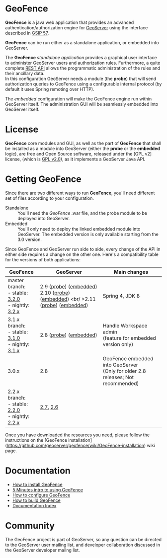 GeoFence
==================================================

**GeoFence** is a java web application that provides an advanced authentication/authorization engine for [GeoServer](http://www.geoserver.org) using the interface 
described in [GSIP 57](http://geoserver.org/display/GEOS/GSIP+57+-+Improving+GeoServer+authorization+framework).

**GeoFence** can be run either as a standalone application, or embedded into GeoServer.

The **GeoFence** *standalone application* provides a graphical user interface to administer GeoServer users and authorization rules. Furthermore, a quite complete [REST API](https://github.com/geoserver/geofence/wiki/REST-API) allows the programmatic administration of the rules and their ancillary data.  
In this configuration GeoServer needs a module (the **probe**) that will send authorization queries to GeoFence using a configurable internal protocol (by default it uses Spring remoting over HTTP).

The *embedded* configuration will make the GeoFence engine run within GeoServer itself. The administration GUI will be seamlessly embedded into GeoServer itself.


License
==================================================
**GeoFence** core modules and GUI, as well as the part of **GeoFence** that shall be installed as a module into GeoServer (either the **probe** or the **embedded** logic), are free and Open Source software, released under the [GPL v2] license,  (which is [GPL v2.0](http://www.gnu.org/licenses/old-licenses/gpl-2.0.html)), as it implements a GeoServer Java API.

Getting GeoFence
==================================================

Since there are two different ways to run **GeoFence**, you'll need different set of files according to your configuration.

<dl>
  <dt>Standalone</dt>
  <dd>You'll need the <em>GeoFence</em> .war file, and the probe module to be deployed into GeoServer.</dd>

  <dt>Embedded</dt>
  <dd>You'll only need to deploy the linked embedded module into GeoServer. The embedded version is only available starting from the 3.0 version.</dd>
</dl>


Since GeoFence and GeoServer run side to side, every change of the API in either side requires a change on the other one.
Here's a compatibility table for the versions of both applications:

| GeoFence         | GeoServer  |   Main changes                        |
|------------------|------------|---------------------------------------|
| master branch: <br/>- stable: [3.2.0] <br/>- nightly: [3.2.x] | 2.9 ([probe][2.9_probe]) ([embedded][2.9_embedded]) <br/> 2.10 ([probe][2.10_probe]) ([embedded][2.10_embedded]) <br/ >2.11 ([probe][2.11_probe]) ([embedded][2.11_embedded])| Spring 4, JDK 8                       |
| 3.1.x branch:  <br/>- stable: [3.1.0] <br/>- nightly: [3.1.x] | 2.8 ([probe][2.8_probe]) ([embedded][2.8_embedded]) | Handle Workspace admin <br/> (feature for embedded version only)
| 3.0.x            | 2.8        | GeoFence embedded into GeoServer  <br/>(Only for older 2.8 releases; Not recommended)
| 2.2.x branch: <br/>- stable: [2.2.0] <br/>- nightly: [2.2.x]  | [2.7], [2.6]   | 

[3.2.0]: http://ares.boundlessgeo.com/geofence/master/release-v3.2.0-geofence-war.zip
[3.2.x]: http://ares.boundlessgeo.com/geofence/master/geofence-master-latest-war.zip
[3.1.0]: http://ares.boundlessgeo.com/geofence/3.1.x/release-v3.1.0-geofence-war.zip
[3.1.x]: http://ares.boundlessgeo.com/geofence/3.1.x/geofence-3.1.x-latest-war.zip
[2.2.0]: http://ares.boundlessgeo.com/geofence/2.2.x/geofence-release-v2.2.0-war.zip
[2.2.x]: http://ares.boundlessgeo.com/geofence/2.2.x/geofence-2.2.x-latest-war.zip

[2.6]: http://ares.boundlessgeo.com/geoserver/2.6.x/community-latest/geoserver-2.6-SNAPSHOT-geofence-plugin.zip
[2.7]: http://ares.boundlessgeo.com/geoserver/2.7.x/community-latest/geoserver-2.7-SNAPSHOT-geofence-plugin.zip
[2.8_probe]:    http://ares.boundlessgeo.com/geoserver/2.8.x/community-latest/geoserver-2.8-SNAPSHOT-geofence-plugin.zip
[2.8_embedded]: http://ares.boundlessgeo.com/geoserver/2.8.x/community-latest/geoserver-2.8-SNAPSHOT-geofence-server-plugin.zip
[2.9_probe]:    http://ares.boundlessgeo.com/geoserver/2.9.x/community-latest/geoserver-2.9-SNAPSHOT-geofence-plugin.zip
[2.9_embedded]: http://ares.boundlessgeo.com/geoserver/2.9.x/community-latest/geoserver-2.9-SNAPSHOT-geofence-server-plugin.zip
[2.10_probe]:    http://ares.boundlessgeo.com/geoserver/2.10.x/community-latest/geoserver-2.10-SNAPSHOT-geofence-plugin.zip
[2.10_embedded]: http://ares.boundlessgeo.com/geoserver/2.10.x/community-latest/geoserver-2.10-SNAPSHOT-geofence-server-plugin.zip
[2.11_probe]:    http://ares.boundlessgeo.com/geoserver/master/community-latest/geoserver-2.11-SNAPSHOT-geofence-plugin.zip
[2.11_embedded]: http://ares.boundlessgeo.com/geoserver/master/community-latest/geoserver-2.11-SNAPSHOT-geofence-server-plugin.zip


Once you have downloaded the resources you need, please follow the instructions on the [GeoFence installation] (https://github.com/geoserver/geofence/wiki/GeoFence-installation) wiki page.


Documentation
==================================================
* [How to install GeoFence](https://github.com/geoserver/geofence/wiki/GeoFence-installation)
* [5 Minutes intro to using GeoFence](https://github.com/geoserver/geofence/wiki/First-steps)
* [How to configure GeoFence](https://github.com/geoserver/geofence/wiki/GeoFence-configuration)
* [How to build GeoFence](https://github.com/geoserver/geofence/wiki/Building-instructions)
* [Documentation Index](https://github.com/geoserver/geofence/wiki/Documentation-index)

Community
==================================================
The GeoFence project is part of GeoServer, so any question can be directed to the GeoServer user mailing list, and developer collaboration discussed in the GeoServer developer mailng list. 
